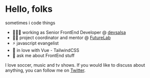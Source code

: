# Hello, folks
sometimes i code things

- 👨🏾‍💻 working as Senior FrontEnd Developer @ [devsalsa](https://devsalsa.com/)
- 💪🏾 project coordinator and mentor @ [FutureLab](https://futurelab.mx/)
- ⚡ javascript evangelist
- 💚 in love with Vue - TailwindCSS
- 💬 ask me about FrontEnd stuff

I love soccer, music and tv shows. If you would like to discuss about anything, you can follow me on [Twitter](https://twitter.com/IsidroMar95).
